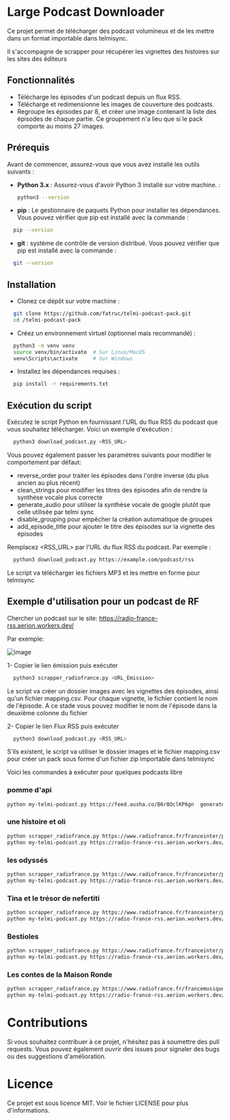 # Large Podcast Downloader

Ce projet permet de télécharger des podcast volumineux et de les mettre dans un format importable dans telmisync.

Il s'accompagne de scrapper pour récupérer les vignettes des histoires sur les sites des éditeurs

## Fonctionnalités

- Télécharge les épisodes d'un podcast depuis un flux RSS.
- Télécharge et redimensionne les images de couverture des podcasts.
- Regroupe les épisodes par 8, et créer une image contenant la liste des épisodes de chaque partie. Ce groupement n'a lieu que si le pack comporte au moins 27 images.

## Prérequis

Avant de commencer, assurez-vous que vous avez installé les outils suivants :

- **Python 3.x** : Assurez-vous d'avoir Python 3 installé sur votre machine. :

  ```bash
  python3 --version
  ```
- **pip** : Le gestionnaire de paquets Python pour installer les dépendances. Vous pouvez vérifier que pip est installé avec la commande :
```bash
  pip --version
```

- **git** :  système de contrôle de version distribué. Vous pouvez vérifier que pip est installé avec la commande :
```bash
  git --version
```

## Installation

- Clonez ce dépôt sur votre machine :

```bash
  git clone https://github.com/fatruc/telmi-podcast-pack.git
  cd /telmi-podcast-pack
```

- Créez un environnement virtuel (optionnel mais recommandé) :

```bash
  python3 -m venv venv
  source venv/bin/activate  # Sur Linux/MacOS
  venv\Scripts\activate     # Sur Windows
```

- Installez les dépendances requises :

```bash
  pip install -r requirements.txt
```

## Exécution du script

Exécutez le script Python en fournissant l'URL du flux RSS du podcast que vous souhaitez télécharger. Voici un exemple d'exécution :

```bash
  python3 download_podcast.py <RSS_URL>
```

Vous pouvez également passer les paramètres suivants pour modifier le comportement par défaut:
- reverse_order pour traiter les épisodes dans l'ordre inverse (du plus ancien au plus récent)
- clean_strings pour modifier les titres des épisodes afin de rendre la synthèse vocale plus correcte
- generate_audio pour utiliser la synthèse vocale de google plutôt que celle utilisée par telmi sync
- disable_grouping pour empêcher la création automatique de groupes
- add_episode_title pour ajouter le titre des épisodes sur la vignette des épisodes

Remplacez <RSS_URL> par l'URL du flux RSS du podcast. Par exemple :

```bash
  python3 download_podcast.py https://example.com/podcast/rss
```

Le script va télécharger les fichiers MP3 et les mettre en forme pour telmisync

## Exemple d'utilisation pour un podcast de RF

Chercher un podcast sur le site: https://radio-france-rss.aerion.workers.dev/

Par exemple:

![image](https://github.com/user-attachments/assets/6e72f137-f598-490e-8cba-d045b1d03f49)

1- Copier le lien émission puis exécuter

```bash
  python3 scrapper_radiofrance.py <URL_Emission>
```

Le script va créer un dossier images avec les vignettes des épisodes, ainsi qu'un fichier mapping.csv. Pour chaque vignette, le fichier contient le nom de l'épisode. A ce stade vous pouvez modifier le nom de l'épisode dans la deuxième colonne du fichier

2- Copier le lien Flux RSS puis exécuter

```bash
  python3 download_podcast.py <RSS_URL>
```

S'ils existent, le script va utiliser le dossier images et le fichier mapping.csv pour créer un pack sous forme d'un fichier zip importable dans telmisync

Voici les commandes à exécuter pour quelques podcasts libre

### pomme d'api
```bash
python my-telmi-podcast.py https://feed.ausha.co/B6r8OclKP6gn  generate_audio clean_strings add_episode_title
```

### une histoire et oli
```bash
python scrapper_radiofrance.py https://www.radiofrance.fr/franceinter/podcasts/une-histoire-et-oli
python my-telmi-podcast.py https://radio-france-rss.aerion.workers.dev/rss/d555ed4e-dbe5-4908-912e-b3169f9ceede clean_strings generate_audio
```

### les odyssés
```bash
python scrapper_radiofrance.py https://www.radiofrance.fr/franceinter/podcasts/les-odyssees
python my-telmi-podcast.py https://radio-france-rss.aerion.workers.dev/rss/c361798b-d6e3-4282-ba0a-ebb051b9e424 clean_strings generate_audio
```

### Tina et le trésor de nefertiti
```bash
python scrapper_radiofrance.py https://www.radiofrance.fr/franceinter/podcasts/tina-et-le-tresor-de-nefertiti
python my-telmi-podcast.py https://radio-france-rss.aerion.workers.dev/rss/42dc42b4-ea66-4bbb-98a8-747807cfe7bf clean_strings generate_audio add_episode_title
```

### Bestioles
```bash
python scrapper_radiofrance.py https://www.radiofrance.fr/franceinter/podcasts/bestioles
python my-telmi-podcast.py https://radio-france-rss.aerion.workers.dev/rss/a80ecbd5-df3d-4c9d-bee7-4e3d9efc1974 clean_strings generate_audio add_episode_title
```

### Les contes de la Maison Ronde
```bash
python scrapper_radiofrance.py https://www.radiofrance.fr/francemusique/podcasts/les-contes-de-la-maison-ronde
python my-telmi-podcast.py https://radio-france-rss.aerion.workers.dev/rss/23f2bcb0-573c-4212-bfc4-28db078a0f44 clean_strings generate_audio
```

# Contributions
Si vous souhaitez contribuer à ce projet, n'hésitez pas à soumettre des pull requests. Vous pouvez également ouvrir des issues pour signaler des bugs ou des suggestions d'amélioration.

# Licence
Ce projet est sous licence MIT. Voir le fichier LICENSE pour plus d'informations.

